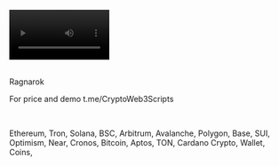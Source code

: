 <video src='https://github.com/user-attachments/assets/fbc6badb-bd3e-461d-b243-0d89b333c3c7' width=180/><video />
<br />





<br />
Ragnarok

For price and demo
t.me/CryptoWeb3Scripts

<br />

Ethereum, Tron, Solana, BSC, Arbitrum, Avalanche, Polygon, Base, SUI, Optimism, Near, Cronos, Bitcoin, Aptos, TON, Cardano
Crypto, Wallet, Coins,
